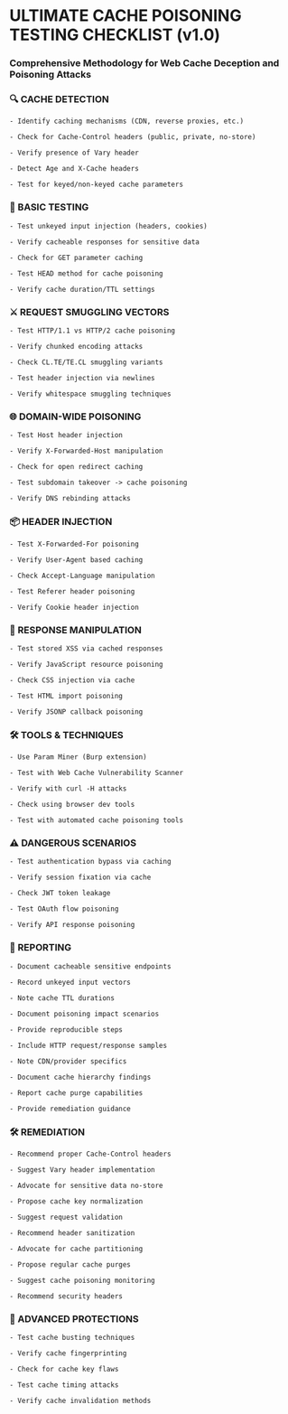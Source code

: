 # ULTIMATE CACHE POISONING TESTING CHECKLIST (v1.0)

### Comprehensive Methodology for Web Cache Deception and Poisoning Attacks

### 🔍 CACHE DETECTION

    - Identify caching mechanisms (CDN, reverse proxies, etc.)

    - Check for Cache-Control headers (public, private, no-store)

    - Verify presence of Vary header

    - Detect Age and X-Cache headers

    - Test for keyed/non-keyed cache parameters

### 🧪 BASIC TESTING

    - Test unkeyed input injection (headers, cookies)

    - Verify cacheable responses for sensitive data

    - Check for GET parameter caching

    - Test HEAD method for cache poisoning

    - Verify cache duration/TTL settings

### ⚔️ REQUEST SMUGGLING VECTORS

    - Test HTTP/1.1 vs HTTP/2 cache poisoning

    - Verify chunked encoding attacks

    - Check CL.TE/TE.CL smuggling variants

    - Test header injection via newlines

    - Verify whitespace smuggling techniques

### 🌐 DOMAIN-WIDE POISONING

    - Test Host header injection

    - Verify X-Forwarded-Host manipulation

    - Check for open redirect caching

    - Test subdomain takeover -> cache poisoning

    - Verify DNS rebinding attacks

### 📦 HEADER INJECTION

    - Test X-Forwarded-For poisoning

    - Verify User-Agent based caching

    - Check Accept-Language manipulation

    - Test Referer header poisoning

    - Verify Cookie header injection

### 🎯 RESPONSE MANIPULATION

    - Test stored XSS via cached responses

    - Verify JavaScript resource poisoning

    - Check CSS injection via cache

    - Test HTML import poisoning

    - Verify JSONP callback poisoning

### 🛠️ TOOLS & TECHNIQUES

    - Use Param Miner (Burp extension)

    - Test with Web Cache Vulnerability Scanner

    - Verify with curl -H attacks

    - Check using browser dev tools

    - Test with automated cache poisoning tools

### ⚠️ DANGEROUS SCENARIOS

    - Test authentication bypass via caching

    - Verify session fixation via cache

    - Check JWT token leakage

    - Test OAuth flow poisoning

    - Verify API response poisoning

### 📝 REPORTING

    - Document cacheable sensitive endpoints

    - Record unkeyed input vectors

    - Note cache TTL durations

    - Document poisoning impact scenarios

    - Provide reproducible steps

    - Include HTTP request/response samples

    - Note CDN/provider specifics

    - Document cache hierarchy findings

    - Report cache purge capabilities

    - Provide remediation guidance

### 🛠️ REMEDIATION

    - Recommend proper Cache-Control headers

    - Suggest Vary header implementation

    - Advocate for sensitive data no-store

    - Propose cache key normalization

    - Suggest request validation

    - Recommend header sanitization

    - Advocate for cache partitioning

    - Propose regular cache purges

    - Suggest cache poisoning monitoring

    - Recommend security headers

### 🔮 ADVANCED PROTECTIONS

    - Test cache busting techniques

    - Verify cache fingerprinting

    - Check for cache key flaws

    - Test cache timing attacks

    - Verify cache invalidation methods
